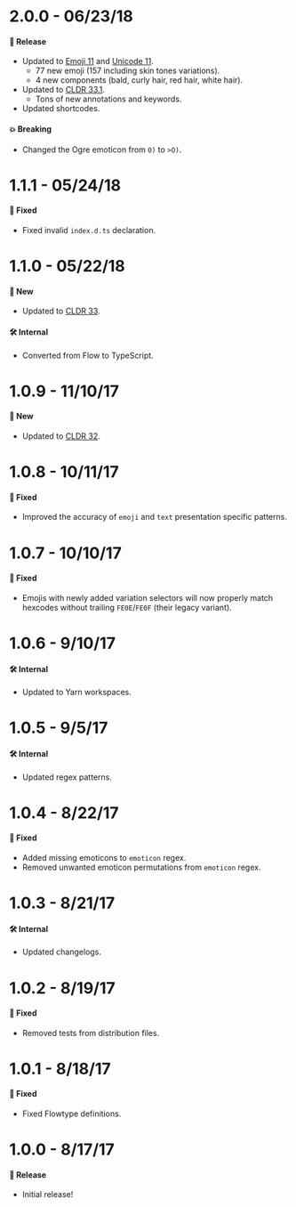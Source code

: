 # 2.0.0 - 06/23/18

#### 🎉 Release

- Updated to [Emoji 11](https://emojipedia.org/emoji-11.0/) and
  [Unicode 11](http://unicode.org/versions/Unicode11.0.0/).
  - 77 new emoji (157 including skin tones variations).
  - 4 new components (bald, curly hair, red hair, white hair).
- Updated to [CLDR 33.1](http://cldr.unicode.org/index/downloads/cldr-33-1).
  - Tons of new annotations and keywords.
- Updated shortcodes.

#### 💥 Breaking

- Changed the Ogre emoticon from `O)` to `>O)`.

# 1.1.1 - 05/24/18

#### 🐞 Fixed

- Fixed invalid `index.d.ts` declaration.

# 1.1.0 - 05/22/18

#### 🚀 New

- Updated to [CLDR 33](http://cldr.unicode.org/index/downloads/cldr-33).

#### 🛠 Internal

- Converted from Flow to TypeScript.

# 1.0.9 - 11/10/17

#### 🚀 New

- Updated to [CLDR 32](http://cldr.unicode.org/index/downloads/cldr-32).

# 1.0.8 - 10/11/17

#### 🐞 Fixed

- Improved the accuracy of `emoji` and `text` presentation specific patterns.

# 1.0.7 - 10/10/17

#### 🐞 Fixed

- Emojis with newly added variation selectors will now properly match hexcodes without trailing
  `FE0E`/`FE0F` (their legacy variant).

# 1.0.6 - 9/10/17

#### 🛠 Internal

- Updated to Yarn workspaces.

# 1.0.5 - 9/5/17

#### 🛠 Internal

- Updated regex patterns.

# 1.0.4 - 8/22/17

#### 🐞 Fixed

- Added missing emoticons to `emoticon` regex.
- Removed unwanted emoticon permutations from `emoticon` regex.

# 1.0.3 - 8/21/17

#### 🛠 Internal

- Updated changelogs.

# 1.0.2 - 8/19/17

#### 🐞 Fixed

- Removed tests from distribution files.

# 1.0.1 - 8/18/17

#### 🐞 Fixed

- Fixed Flowtype definitions.

# 1.0.0 - 8/17/17

#### 🎉 Release

- Initial release!
